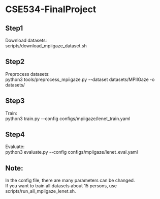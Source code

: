# CSE534-FinalProject
## Step1
Download datasets:  
scripts/download_mpiigaze_dataset.sh
## Step2
Preprocess datasets:  
python3 tools/preprocess_mpiigaze.py --dataset datasets/MPIIGaze -o datasets/
## Step3
Train:   
python3 train.py --config configs/mpiigaze/lenet_train.yaml
## Step4
Evaluate:  
python3 evaluate.py --config configs/mpiigaze/lenet_eval.yaml

## Note:
In the config file, there are many parameters can be changed.  
If you want to train all datasets about 15 persons, use scripts/run_all_mpiigaze_lenet.sh.
